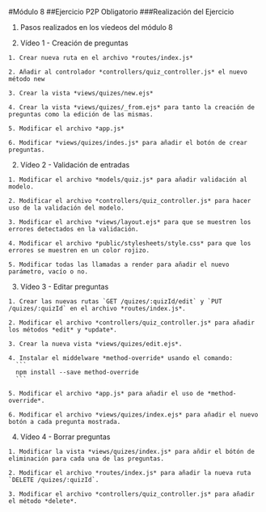#Módulo 8
##Ejercicio P2P Obligatorio
###Realización del Ejercicio

1. Pasos realizados en los víedeos del módulo 8

  1. Vídeo 1 - Creación de preguntas

    1. Crear nueva ruta en el archivo *routes/index.js*

    2. Añadir al controlador *controllers/quiz_controller.js* el nuevo método new

    3. Crear la vista *views/quizes/new.ejs*

    4. Crear la vista *views/quizes/_from.ejs* para tanto la creación de preguntas como la edición de las mismas.

    5. Modificar el archivo *app.js*

    6. Modificar *views/quizes/indes.js* para añadir el botón de crear preguntas.

  2. Vídeo 2 - Validación de entradas

    1. Modificar el archivo *models/quiz.js* para añadir validación al modelo.

    2. Modificar el archivo *controllers/quiz_controller.js* para hacer uso de la validación del modelo.

    3. Modificar el archivo *views/layout.ejs* para que se muestren los errores detectados en la validación.

    4. Modificar el archivo *public/stylesheets/style.css* para que los errores se muestren en un color rojizo.

    5. Modificar todas las llamadas a render para añadir el nuevo parámetro, vacío o no.

  3. Vídeo 3 - Editar preguntas

    1. Crear las nuevas rutas `GET /quizes/:quizId/edit` y `PUT /quizes/:quizId` en el archivo *routes/index.js*.

    2. Modificar el archivo *controllers/quiz_controller.js* para añadir los métodos *edit* y *update*.

    3. Crear la nueva vista *views/quizes/edit.ejs*.

    4. Instalar el middelware *method-override* usando el comando:
      ```
      npm install --save method-override
      ```

    5. Modificar el archivo *app.js* para añadir el uso de *method-override*.

    6. Modificar el archivo *views/quizes/index.ejs* para añadir el nuevo botón a cada pregunta mostrada.

  4. Vídeo 4 - Borrar preguntas

    1. Modificar la vista *views/quizes/index.js* para añdir el bótón de eliminación para cada una de las preguntas.

    2. Modificar el archivo *routes/index.js* para añadir la nueva ruta `DELETE /quizes/:quizId`.

    3. Modificar el archivo *controllers/quiz_controller.js* para añadir el método *delete*.
